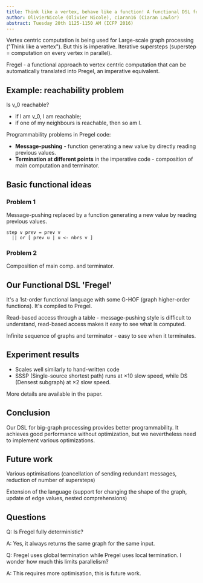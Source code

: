 ```yaml
---
title: Think like a vertex, behave like a function! A functional DSL for vertex-centric big graph processing
author: OlivierNicole (Olivier Nicole), ciaran16 (Ciaran Lawlor)
abstract: Tuesday 20th 1125-1150 AM (ICFP 2016)
---
```


Vertex centric computation is being used for Large-scale graph processing ("Think like a vertex"). But this is imperative. Iterative supersteps (superstep = computation on every vertex in parallel).

Fregel - a functional approach to vertex centric computation that can be automatically translated into Pregel, an imperative equivalent.

## Example: reachability problem

Is v_0 reachable?
* if I am v_0, I am reachable;
* if one of my neighbours is reachable, then so am I.

Programmability problems in Pregel code:
- **Message-pushing** - function generating a new value by directly reading previous values.
- **Termination at different points** in the imperative code - composition of main computation and terminator.

## Basic functional ideas

### Problem 1

Message-pushing replaced by a function generating a new value by reading
previous values.

```
step v prev = prev v
  || or [ prev u | u <- nbrs v ]
```

### Problem 2

Composition of main comp. and terminator.

## Our Functional DSL 'Fregel'

It's a 1st-order functional language with some G-HOF (graph higher-order
functions). It's compiled to Pregel.

Read-based access through a table - message-pushing style is difficult to understand, read-based access makes it easy to see what is computed.

Infinite sequence of graphs and terminator - easy to see when it terminates.

## Experiment results

* Scales well similarly to hand-written code
* SSSP (Single-source shortest path) runs at ×10 slow speed, while DS (Densest subgraph) at ×2 slow speed.

More details are available in the paper.

## Conclusion

Our DSL for big-graph processing provides better programmability. It achieves
good performance without optimization, but we nevertheless need to implement
various optimizations.

## Future work

Various optimisations (cancellation of sending redundant messages, reduction of number of supersteps)

Extension of the language (support for changing the shape of the graph, update of edge values, nested comprehensions)

## Questions

Q: Is Fregel fully deterministic?

A: Yes, it always returns the same graph for the same input.

Q: Fregel uses global termination while Pregel uses local termination. I wonder how much this limits parallelism?

A: This requires more optimisation, this is future work.
